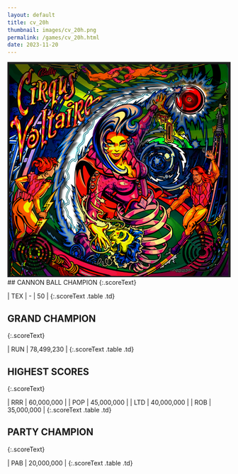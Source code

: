 ```yaml
---
layout: default
title: cv_20h
thumbnail: images/cv_20h.png
permalink: /games/cv_20h.html
date: 2023-11-20
---
```


<img src="../images/cv_20h.png" class="gameThumbnail img-fluid mx-auto align-middle">
## CANNON BALL CHAMPION
{:.scoreText}

| TEX | - | 50 | 
{:.scoreText .table .td}

## GRAND CHAMPION
{:.scoreText}

| RUN | 78,499,230 | 
{:.scoreText .table .td}

## HIGHEST SCORES
{:.scoreText}

| RRR | 60,000,000 | 
| POP | 45,000,000 | 
| LTD | 40,000,000 | 
| ROB | 35,000,000 | 
{:.scoreText .table .td}

## PARTY CHAMPION
{:.scoreText}

| PAB | 20,000,000 | 
{:.scoreText .table .td}
